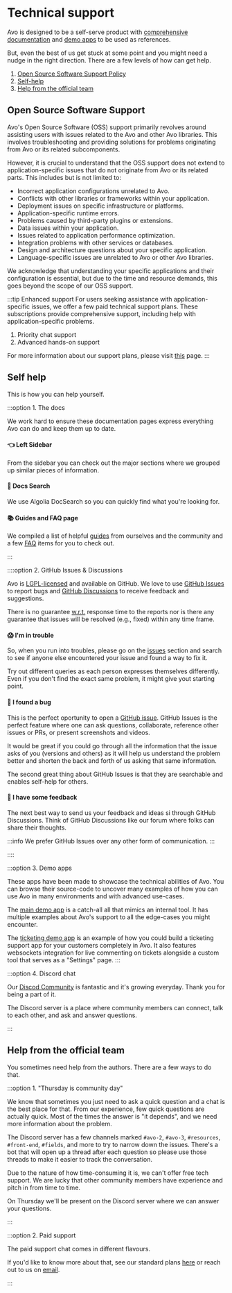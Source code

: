 # Technical support

Avo is designed to be a self-serve product with [comprehensive documentation](https://docs.avohq.io) and [demo apps](#demo-apps) to be used as references.

But, even the best of us get stuck at some point and you might need a nudge in the right direction. There are a few levels of how can get help.

1. [Open Source Software Support Policy](#open-source-software-support-policy)
1. [Self-help](#self-help)
1. [Help from the official team](#official-support)

<!-- 1. [Free support](#free-support)
1. [Free chat support Thursday](#free-chat-support-thursday)
2. [Demo apps](#demo-apps)
3. [Paid support](#paid-support) -->

<!-- :::tip Help levels

::: -->

## Open Source Software Support

Avo's Open Source Software (OSS) support primarily revolves around assisting users with issues related to the Avo and other Avo libraries. This involves troubleshooting and providing solutions for problems originating from Avo or its related subcomponents.

However, it is crucial to understand that the OSS support does not extend to application-specific issues that do not originate from Avo or its related parts.
This includes but is not limited to:

- Incorrect application configurations unrelated to Avo.
- Conflicts with other libraries or frameworks within your application.
- Deployment issues on specific infrastructure or platforms.
- Application-specific runtime errors.
- Problems caused by third-party plugins or extensions.
- Data issues within your application.
- Issues related to application performance optimization.
- Integration problems with other services or databases.
- Design and architecture questions about your specific application.
- Language-specific issues are unrelated to Avo or other Avo libraries.

We acknowledge that understanding your specific applications and their configuration is essential, but due to the time and resource demands, this goes beyond the scope of our OSS support.

:::tip Enhanced support
For users seeking assistance with application-specific issues, we offer a few paid technical support plans. These subscriptions provide comprehensive support, including help with application-specific problems.

1. Priority chat support
2. Advanced hands-on support

For more information about our support plans, please visit [this](https://avohq.io/support) page.
:::

## Self help

This is how you can help yourself.

:::option 1. The docs

We work hard to ensure these documentation pages express everything Avo can do and keep them up to date.

<div class="pl-6">

#### 👈 Left Sidebar

From the sidebar you can check out the major sections where we grouped up similar pieces of information.

#### 🔎 Docs Search

We use Algolia DocSearch so you can quickly find what you're looking for.

#### 📚 Guides and FAQ page

We compiled a list of helpful [guides](./../3.0/guides.html) from ourselves and the community and a few [FAQ](./../3.0/faq.html) items for you to check out.

</div>
:::

::::option 2. GitHub Issues & Discussions

<div class="pl-6">

Avo is [LGPL-licensed](https://opensource.org/license/lgpl-3-0) and available on GitHub. We love to use [GitHub Issues](https://github.com/avo-hq/avo/issues/) to report bugs and [GitHub Discussions](https://github.com/avo-hq/avo/discussions) to receive feedback and suggestions.

There is no guarantee [w.r.t.](https://preply.com/en/question/what-does-wrt-mean-41448) response time to the reports nor is there any guarantee that issues will be resolved (e.g., fixed) within any time frame.

#### 😱 I'm in trouble

So, when you run into troubles, please go on the [issues](https://github.com/avo-hq/avo/issues?q=) section and search to see if anyone else encountered your issue and found a way to fix it.

Try out different queries as each person expresses themselves differently. Even if you don't find the exact same problem, it might give yout starting point.

#### 🐛 I found a bug

This is the perfect oportunity to open a [GitHub issue](https://avo.cool/new-issue). GitHub Issues is the perfect feature where one can ask questions, collaborate, reference other issues or PRs, or present screenshots and videos.

It would be great if you could go through all the information that the issue asks of you (versions and others) as it will help us understand the problem better and shorten the back and forth of us asking that same information.

The second great thing about GitHub Issues is that they are searchable and enables self-help for others.

#### 📣 I have some feedback

The next best way to send us your feedback and ideas si through GitHub Discussions. Think of GitHub Discussions like our forum where folks can share their thoughts.

:::info
We prefer GitHub Issues over any other form of communication.
:::

</div>
::::

:::option 3. Demo apps

These apps have been made to showcase the technical abilities of Avo. You can browse their source-code to uncover many examples of how you can use Avo in many environments and with advanced use-cases.

The [main demo app](https://main.avodemo.com/) is a catch-all all that mimics an internal tool. It has multiple examples about Avo's support to all the edge-cases you might encounter.

The [ticketing demo app](https://ticketing.avodemo.com/) is an example of how you could build a ticketing support app for your customers completely in Avo.
It also features websockets integration for live commenting on tickets alongside a custom tool that serves as a "Settings" page.
:::


:::option 4. Discord chat

Our [Discod Community](https://avo.cool/chat) is fantastic and it's growing everyday. Thank you for being a part of it.

The Discord server is a place where community members can connect, talk to each other, and ask and answer questions.

:::

## Help from the official team

You sometimes need help from the authors. There are a few ways to do that.

:::option 1. "Thursday is community day"

We know that sometimes you just need to ask a quick question and a chat is the best place for that.
From our experience, few quick questions are actually quick. Most of the times the answer is "it depends", and we need more information about the problem.

The Discord server has a few channels marked `#avo-2`, `#avo-3`, `#resources`, `#front-end`, `#fields`, and more to try to narrow down the issues. There's a bot that will open up a thread after each question so please use those threads to make it easier to track the conversation.

Due to the nature of how time-consuming it is, we can't offer free tech support.
We are lucky that other community members have experience and pitch in from time to time.

On Thursday we'll be present on the Discord server where we can answer your questions.

:::

:::option 2. Paid support

<!-- Due to the nature of how time-consuming support is, we can't treat each issue the same or allocate the same amount of time.
The policy is that if it's something simple that we can figure on the spot we will happily answer. If it's something we can reproduce really quick, we will do it and answer the inquiry. -->

<!-- But there are times when we can't reproduce it quickly and more information is needed. That's when we'll ask you to provide a reproduction repository where we can troubleshoot the issue on our local machines quickly by (preferably) just running the app and going through a few provided steps. -->

<!-- When none of the above can be run and the case requires pair programming sessions, we can offer those as a separate paid service. -->

The paid support chat comes in different flavours.

If you'd like to know more about that, see our standard plans [here](https://avohq.io/support) or reach out to us on [email](mailto:adrian@avohq.io?subject=I'd%20like%20to%20know%20more%20about%20your%20Tech%20Support%20plans&body=Hi%2C%0D%0A%0D%0AMy%20name%20is%20...%2C%20I%20represent%20...%2C%20and%20I'd%20like%20to%20know%20...).

:::

